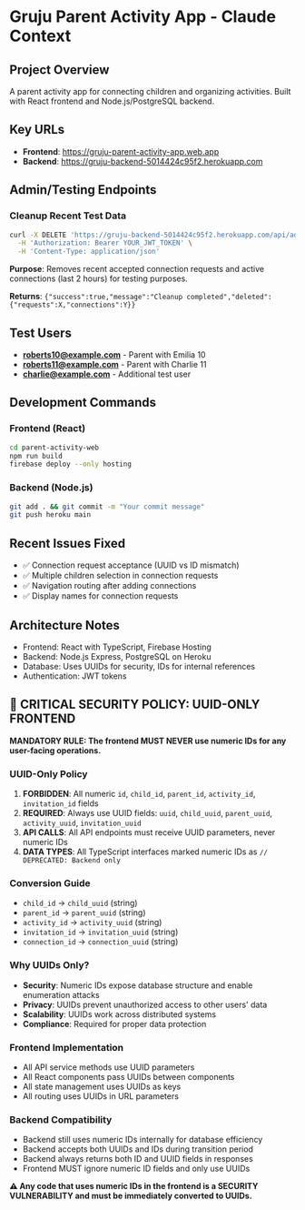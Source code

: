 # Gruju Parent Activity App - Claude Context

## Project Overview
A parent activity app for connecting children and organizing activities. Built with React frontend and Node.js/PostgreSQL backend.

## Key URLs
- **Frontend**: https://gruju-parent-activity-app.web.app
- **Backend**: https://gruju-backend-5014424c95f2.herokuapp.com

## Admin/Testing Endpoints

### Cleanup Recent Test Data
```bash
curl -X DELETE 'https://gruju-backend-5014424c95f2.herokuapp.com/api/admin/cleanup-recent-requests' \
  -H 'Authorization: Bearer YOUR_JWT_TOKEN' \
  -H 'Content-Type: application/json'
```

**Purpose**: Removes recent accepted connection requests and active connections (last 2 hours) for testing purposes.

**Returns**: `{"success":true,"message":"Cleanup completed","deleted":{"requests":X,"connections":Y}}`

## Test Users
- **roberts10@example.com** - Parent with Emilia 10
- **roberts11@example.com** - Parent with Charlie 11  
- **charlie@example.com** - Additional test user

## Development Commands

### Frontend (React)
```bash
cd parent-activity-web
npm run build
firebase deploy --only hosting
```

### Backend (Node.js)
```bash
git add . && git commit -m "Your commit message"
git push heroku main
```

## Recent Issues Fixed
- ✅ Connection request acceptance (UUID vs ID mismatch)
- ✅ Multiple children selection in connection requests
- ✅ Navigation routing after adding connections
- ✅ Display names for connection requests

## Architecture Notes
- Frontend: React with TypeScript, Firebase Hosting
- Backend: Node.js Express, PostgreSQL on Heroku
- Database: Uses UUIDs for security, IDs for internal references
- Authentication: JWT tokens

## 🚨 CRITICAL SECURITY POLICY: UUID-ONLY FRONTEND

**MANDATORY RULE: The frontend MUST NEVER use numeric IDs for any user-facing operations.**

### UUID-Only Policy
1. **FORBIDDEN**: All numeric `id`, `child_id`, `parent_id`, `activity_id`, `invitation_id` fields
2. **REQUIRED**: Always use UUID fields: `uuid`, `child_uuid`, `parent_uuid`, `activity_uuid`, `invitation_uuid`
3. **API CALLS**: All API endpoints must receive UUID parameters, never numeric IDs
4. **DATA TYPES**: All TypeScript interfaces marked numeric IDs as `// DEPRECATED: Backend only`

### Conversion Guide
- `child_id` → `child_uuid` (string)
- `parent_id` → `parent_uuid` (string) 
- `activity_id` → `activity_uuid` (string)
- `invitation_id` → `invitation_uuid` (string)
- `connection_id` → `connection_uuid` (string)

### Why UUIDs Only?
- **Security**: Numeric IDs expose database structure and enable enumeration attacks
- **Privacy**: UUIDs prevent unauthorized access to other users' data
- **Scalability**: UUIDs work across distributed systems
- **Compliance**: Required for proper data protection

### Frontend Implementation
- All API service methods use UUID parameters
- All React components pass UUIDs between components
- All state management uses UUIDs as keys
- All routing uses UUIDs in URL parameters

### Backend Compatibility
- Backend still uses numeric IDs internally for database efficiency
- Backend accepts both UUIDs and IDs during transition period
- Backend always returns both ID and UUID fields in responses
- Frontend MUST ignore numeric ID fields and only use UUIDs

**⚠️ Any code that uses numeric IDs in the frontend is a SECURITY VULNERABILITY and must be immediately converted to UUIDs.**